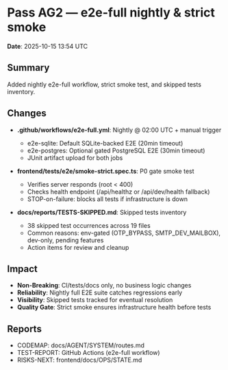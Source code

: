 # Pass AG2 — e2e-full nightly & strict smoke

**Date**: 2025-10-15 13:54 UTC

## Summary
Added nightly e2e-full workflow, strict smoke test, and skipped tests inventory.

## Changes
- **.github/workflows/e2e-full.yml**: Nightly @ 02:00 UTC + manual trigger
  - e2e-sqlite: Default SQLite-backed E2E (20min timeout)
  - e2e-postgres: Optional gated PostgreSQL E2E (30min timeout)
  - JUnit artifact upload for both jobs

- **frontend/tests/e2e/smoke-strict.spec.ts**: P0 gate smoke test
  - Verifies server responds (root < 400)
  - Checks health endpoint (/api/healthz or /api/dev/health fallback)
  - STOP-on-failure: blocks all tests if infrastructure is down

- **docs/reports/TESTS-SKIPPED.md**: Skipped tests inventory
  - 38 skipped test occurrences across 19 files
  - Common reasons: env-gated (OTP_BYPASS, SMTP_DEV_MAILBOX), dev-only, pending features
  - Action items for review and cleanup

## Impact
- **Non-Breaking**: CI/tests/docs only, no business logic changes
- **Reliability**: Nightly full E2E suite catches regressions early
- **Visibility**: Skipped tests tracked for eventual resolution
- **Quality Gate**: Strict smoke ensures infrastructure health before tests

## Reports
- CODEMAP: docs/AGENT/SYSTEM/routes.md
- TEST-REPORT: GitHub Actions (e2e-full workflow)
- RISKS-NEXT: frontend/docs/OPS/STATE.md

